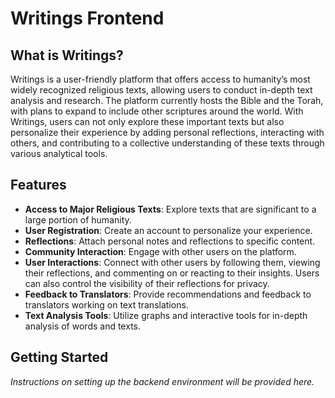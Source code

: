 # Writings Frontend

## What is Writings?

Writings is a user-friendly platform that offers access to humanity’s most widely recognized religious texts, allowing users to conduct in-depth text analysis and research. The platform currently hosts the Bible and the Torah, with plans to expand to include other scriptures around the world. With Writings, users can not only explore these important texts but also personalize their experience by adding personal reflections, interacting with others, and contributing to a collective understanding of these texts through various analytical tools.

## Features

- **Access to Major Religious Texts**: Explore texts that are significant to a large portion of humanity.
- **User Registration**: Create an account to personalize your experience.
- **Reflections**: Attach personal notes and reflections to specific content.
- **Community Interaction**: Engage with other users on the platform.
- **User Interactions**: Connect with other users by following them, viewing their reflections, and commenting on or reacting to their insights. Users can also control the visibility of their reflections for privacy.
- **Feedback to Translators**: Provide recommendations and feedback to translators working on text translations.
- **Text Analysis Tools**: Utilize graphs and interactive tools for in-depth analysis of words and texts.

## Getting Started

_Instructions on setting up the backend environment will be provided here._

